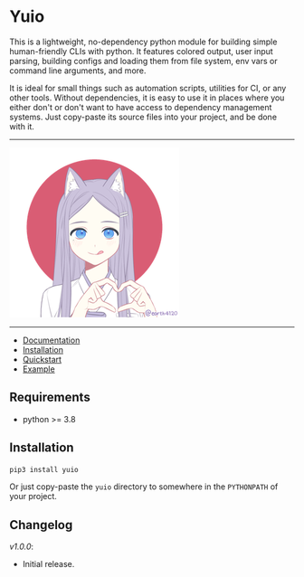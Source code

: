 # Yuio

This is a lightweight, no-dependency python module for building simple human-friendly CLIs
with python. It features colored output, user input parsing, building configs and loading them from
file system, env vars or command line arguments, and more.

It is ideal for small things such as automation  scripts, utilities for CI, or any other tools.
Without dependencies, it is easy to use it in places where  you either don't or don't want to have
access to dependency management systems. Just copy-paste its source files into your project,
and be done with it.

---

![A light-purple-haired catgirl smiling at you and showing heart with her hands](./.github/yuio_small.png "Picture of Yuio")

---

- [Documentation](https://taminomara.github.io/yuio/)
- [Installation](https://taminomara.github.io/yuio/#installation)
- [Quickstart](https://taminomara.github.io/yuio/#quickstart)
- [Example](https://taminomara.github.io/yuio/#example)

## Requirements

- python >= 3.8

## Installation

```sh
pip3 install yuio
```

Or just copy-paste the `yuio` directory to somewhere in the `PYTHONPATH` of your project.

## Changelog

*v1.0.0*:

- Initial release.
